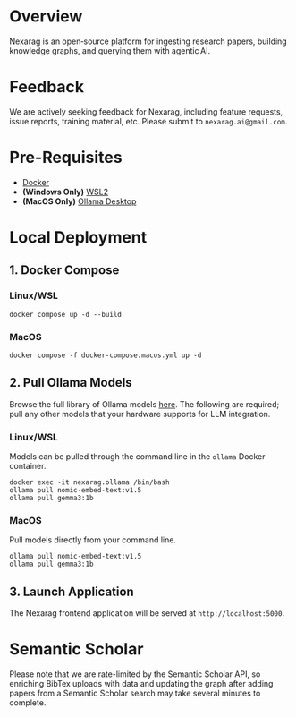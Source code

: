 # Overview
Nexarag is an open‑source platform for ingesting research papers, building knowledge graphs, and querying them with agentic AI.

# Feedback
We are actively seeking feedback for Nexarag, including feature requests, issue reports, training material, etc. Please submit to `nexarag.ai@gmail.com`. 

# Pre-Requisites
- [Docker](https://docs.docker.com/engine/install/)
- **(Windows Only)** [WSL2](https://learn.microsoft.com/en-us/windows/wsl/install)
- **(MacOS Only)** [Ollama Desktop](https://ollama.com/download/mac)

# Local Deployment
## 1. Docker Compose
### Linux/WSL
```
docker compose up -d --build
```

### MacOS
```
docker compose -f docker-compose.macos.yml up -d
```

## 2. Pull Ollama Models
Browse the full library of Ollama models [here](https://ollama.com/library). The following are required; pull any other models that your hardware supports for LLM integration.

### Linux/WSL
Models can be pulled through the command line in the `ollama` Docker container. 

```
docker exec -it nexarag.ollama /bin/bash
ollama pull nomic-embed-text:v1.5
ollama pull gemma3:1b
```

### MacOS
Pull models directly from your command line.

```
ollama pull nomic-embed-text:v1.5
ollama pull gemma3:1b
```

## 3. Launch Application
The Nexarag frontend application will be served at `http://localhost:5000`.

# Semantic Scholar
Please note that we are rate-limited by the Semantic Scholar API, so enriching BibTex uploads with data and updating the graph after adding papers from a Semantic Scholar search may take several minutes to complete.
